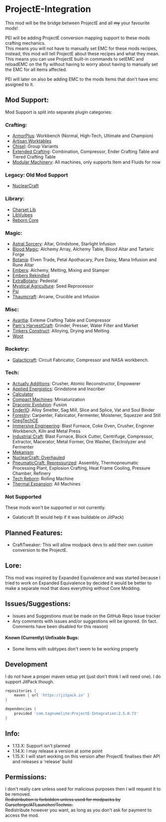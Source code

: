 # ProjectE-Integration   
    
This mod will be the bridge between ProjectE and all ~~my~~ your favourite mods!    
    
PEI will be adding ProjectE conversion mapping support to these mods crafting mechanics.    
This means you will not have to manually set EMC for these mods recipes, instead, this mod will tell ProjectE about these recipes and what they mean. This means you can use ProjectE built-in commands to setEMC and reloadEMC on the fly without having to worry about having to manually set the EMC for all items affected.    
    
PEI will later on also be adding EMC to the mods Items that don't have emc assigned to it.    
    
## Mod Support:  
  
Mod Support is split into separate plugin categories:  
  
### Crafting:  
  
- [ArmorPlus](https://www.curseforge.com/minecraft/mc-mods/armorplus): Workbench (Normal, High-Tech, Ultimate and Champion)  
- [Artisan Worktables](https://www.curseforge.com/minecraft/mc-mods/artisan-worktables)
- [Chisel](https://www.curseforge.com/minecraft/mc-mods/chisel): Group Variants
- [Extended Crafting](https://www.curseforge.com/minecraft/mc-mods/extended-crafting): Combination, Compressor, Ender Crafting Table and Tiered Crafting Table
- [Modular Machinery](https://www.curseforge.com/minecraft/mc-mods/modular-machinery): All machines, only supports Item and Fluids for now
  
### Legacy: Old Mod Support

- [NuclearCraft](https://www.curseforge.com/minecraft/mc-mods/nuclearcraft-mod)
 
### Library:

- [Charset Lib](https://www.curseforge.com/minecraft/mc-mods/charset-lib)
- [LibVulpes](https://www.curseforge.com/minecraft/mc-mods/libvulpes)
- [Reborn Core](https://www.curseforge.com/minecraft/mc-mods/reborncore)
  
### Magic:  

- [Astral Sorcery](https://www.curseforge.com/minecraft/mc-mods/astral-sorcery): Altar, Grindstone, Starlight Infusion
- [Blood Magic](https://www.curseforge.com/minecraft/mc-mods/blood-magic): Alchemy Array, Alchemy Table, Blood Altar and Tartaric Forge
- [Botania](https://www.curseforge.com/minecraft/mc-mods/botania): Elven Trade, Petal Apothacary, Pure Daisy, Mana Infusion and Rune Altar
- [Embers](https://www.curseforge.com/minecraft/mc-mods/embers): Alchemy, Melting, Mixing and Stamper
- [Embers Rekindled](https://www.curseforge.com/minecraft/mc-mods/embers-rekindled)
- [ExtraBotany](https://www.curseforge.com/minecraft/mc-mods/extrabotany): Pedestal
- [Mystical Agriculture](https://www.curseforge.com/minecraft/mc-mods/mystical-agriculture): Seed Reprocessor
- [Psi](https://www.curseforge.com/minecraft/mc-mods/psi)
- [Thaumcraft](https://www.curseforge.com/minecraft/mc-mods/thaumcraft): Arcane, Crucible and Infusion
  
### Misc:  
  
- [Avaritia](https://www.curseforge.com/minecraft/mc-mods/avaritia-1-10): Exteme Crafting Table and Compressor  
- [Pam's HarvestCraft](https://www.curseforge.com/minecraft/mc-mods/pams-harvestcraft): Grinder, Presser, Water Filter and Market
- [Tinkers Construct](https://www.curseforge.com/minecraft/mc-mods/tinkers-construct): Alloying, Drying and Melting
- [Woot](https://www.curseforge.com/minecraft/mc-mods/woot)  
  
### Rocketry:

- [Galacticraft](https://micdoodle8.com/mods/galacticraft): Circuit Fabricator, Compressor and NASA workbench.
  
### Tech:  
  
- [Actually Additions](https://www.curseforge.com/minecraft/mc-mods/actually-additions): Crusher, Atomic Reconstructor, Empowerer
- [Applied Energistics](https://www.curseforge.com/minecraft/mc-mods/applied-energistics-2): Grindstone and Inscriber
- [Calculator](https://www.curseforge.com/minecraft/mc-mods/calculator)
- [Compact Machines](https://www.curseforge.com/minecraft/mc-mods/compact-machines): Miniaturization  
- [Draconic Evolution](https://www.curseforge.com/minecraft/mc-mods/draconic-evolution): Fusion
- [EnderIO](https://www.curseforge.com/minecraft/mc-mods/ender-io): Alloy Smelter, Sag Mill, Slice and Splice, Vat and Soul Binder
- [Forestry](https://www.curseforge.com/minecraft/mc-mods/forestry): Carpenter, Fabricator, Fermenter, Moistener, Squezzer and Still
- [GregTechCE](https://www.curseforge.com/minecraft/mc-mods/gregtechce)
- [Immersive Engineering](https://www.curseforge.com/minecraft/mc-mods/immersive-engineering): Blast Furnace, Coke Oven, Crusher, Enginner Workbench, Kiln and Metal Press
- [Industrial Craft](https://www.curseforge.com/minecraft/mc-mods/industrial-craft): Blast Furnace, Block Cutter, Centrifuge, Compressor, Extractor, Macerator, Metal Former, Ore Washer, Electrolyzer and Fermenter
- [Mekanism](https://www.curseforge.com/minecraft/mc-mods/mekanism)
- [NuclearCraft: Overhauled](https://www.curseforge.com/minecraft/mc-mods/nuclearcraft-overhauled)
- [PneumaticCraft: Repressurized](https://www.curseforge.com/minecraft/mc-mods/pneumaticcraft-repressurized): Assembly, Thermopneumatic Processing Plant, Explosion Crafting, Heat Frame Cooling, Pressure Chamber, Refinery
- [Tech Reborn](https://www.curseforge.com/minecraft/mc-mods/techreborn): Rolling Machine
- [Thermal Expansion](https://www.curseforge.com/minecraft/mc-mods/thermal-expansion): All Machines
    
### Not Supported

These mods won't be supported or not currently.

- Galaticraft (It would help if it was buildable on JitPack)


## Planned Features:    
 - CraftTweaker: This will allow modpack devs to add their own custom conversion to the ProjectE.    
    
## Lore:    
 This mod was inspired by Expanded Equivalence and was started because I tried to work on Expanded Equivalence by decided it would be better to make a separate mod that does everything without Core Modding.    
    
## Issues/Suggestions:    
 - Issues and Suggestions must be made on the GitHub Repo Issue tracker    
- Any comments with issues and/or suggestions will be ignored. (In fact. Comments have been disabled for this reason)    
    
#### Known (Currently) Unfixable Bugs:
 - Some items with subtypes don't seem to be working properly


## Development

I do not have a proper maven setup yet (just don't think I will need one).
I do support JitPack though.

```groovy
repositories {
    maven { url 'https://jitpack.io' }
}

dependencies {
    provided 'com.tagnumelite:ProjectE-Integration:2.5.0.73'
}
```

## Info:

- 1.13.X: Support isn't planned
- 1.14.X: I may release a version at some point
- 1.15.X: I will start working on this version after ProjectE finalises their API and releases a 'release' build

## Permissions:    
 I don't really care unless used for malicious purposes then I will request it to be removed.    
~~Redistribution is forbidden unless used for modpacks by Curseforge/ATLauncher/Technic.~~    
Redistribute however you want, as long as you don't ask for payment to access the mod.
